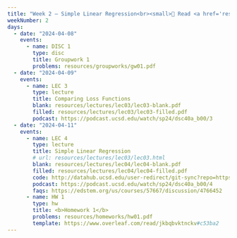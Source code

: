 ```yaml
---
title: "Week 2 – Simple Linear Regression<br><small>📘 Read <a href='resources/notes/spread.pdf'>the spread notes</a> and <a href='resources/notes/notes_chapter_2.pdf#page=1'>Note 2, Pages 1-7</a>.</small>"
weekNumber: 2
days:
  - date: "2024-04-08"
    events:
      - name: DISC 1
        type: disc
        title: Groupwork 1
        problems: resources/groupworks/gw01.pdf
  - date: "2024-04-09"
    events:
      - name: LEC 3
        type: lecture
        title: Comparing Loss Functions
        blank: resources/lectures/lec03/lec03-blank.pdf
        filled: resources/lectures/lec03/lec03-filled.pdf
        podcast: https://podcast.ucsd.edu/watch/sp24/dsc40a_b00/3
  - date: "2024-04-11"
    events:
      - name: LEC 4
        type: lecture
        title: Simple Linear Regression
        # url: resources/lectures/lec03/lec03.html
        blank: resources/lectures/lec04/lec04-blank.pdf
        filled: resources/lectures/lec04/lec04-filled.pdf
        code: http://datahub.ucsd.edu/user-redirect/git-sync?repo=https://github.com/dsc-courses/dsc40a-2024-sp&subPath=lectures/lec04/lec04-code.ipynb
        podcast: https://podcast.ucsd.edu/watch/sp24/dsc40a_b00/4
        faqs: https://edstem.org/us/courses/57667/discussion/4766452
      - name: HW 1
        type: hw
        title: <b>Homework 1</b>
        problems: resources/homeworks/hw01.pdf
        template: https://www.overleaf.com/read/jkbqbvktnckv#c53ba2
---
```

